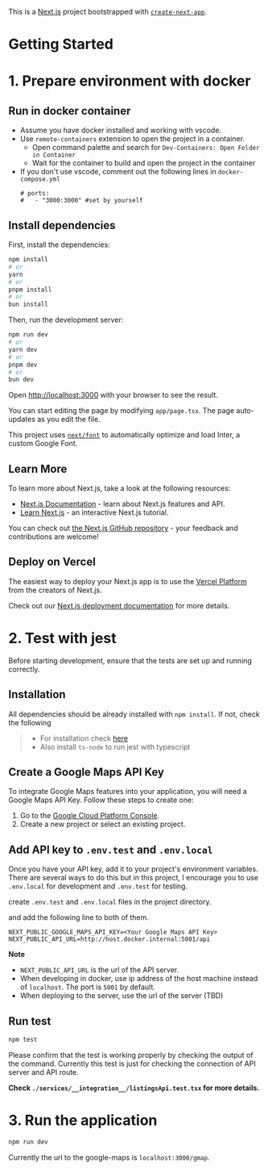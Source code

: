 This is a [Next.js](https://nextjs.org/) project bootstrapped with [`create-next-app`](https://github.com/vercel/next.js/tree/canary/packages/create-next-app).

# Getting Started

# 1. Prepare environment with docker

## Run in docker container

- Assume you have docker installed and working with vscode.
- Use `remote-containers` extension to open the project in a container.
    - Open command palette and search for `Dev-Containers: Open Folder in Container`
    - Wait for the container to build and open the project in the container
- If you don't use vscode, comment out the following lines in `docker-compose.yml`
    ```
    # ports:
    #   - "3000:3000" #set by yourself
    ```



## Install dependencies

First, install the dependencies:

```bash
npm install
# or
yarn
# or
pnpm install
# or
bun install
```

Then, run the development server:

```bash
npm run dev
# or
yarn dev
# or
pnpm dev
# or
bun dev
```

Open [http://localhost:3000](http://localhost:3000) with your browser to see the result.

You can start editing the page by modifying `app/page.tsx`. The page auto-updates as you edit the file.

This project uses [`next/font`](https://nextjs.org/docs/basic-features/font-optimization) to automatically optimize and load Inter, a custom Google Font.

## Learn More

To learn more about Next.js, take a look at the following resources:

- [Next.js Documentation](https://nextjs.org/docs) - learn about Next.js features and API.
- [Learn Next.js](https://nextjs.org/learn) - an interactive Next.js tutorial.

You can check out [the Next.js GitHub repository](https://github.com/vercel/next.js/) - your feedback and contributions are welcome!

## Deploy on Vercel

The easiest way to deploy your Next.js app is to use the [Vercel Platform](https://vercel.com/new?utm_medium=default-template&filter=next.js&utm_source=create-next-app&utm_campaign=create-next-app-readme) from the creators of Next.js.

Check out our [Next.js deployment documentation](https://nextjs.org/docs/deployment) for more details.



# 2. Test with jest
Before starting development, ensure that the tests are set up and running correctly.

## Installation
All dependencies should be already installed with `npm install`.
If not, check the following 
> - For installation check [here](https://nextjs.org/docs/app/building-your-application/testing/jest)
> - Also install `ts-node` to run jest with typescript

## Create a Google Maps API Key

To integrate Google Maps features into your application, you will need a Google Maps API Key. Follow these steps to create one:

1. Go to the [Google Cloud Platform Console](https://console.cloud.google.com/).
2. Create a new project or select an existing project.

## Add API key to `.env.test` and `.env.local`
Once you have your API key, add it to your project's environment variables. 
There are several ways to do this but in this project, I encourage you to use `.env.local` for development and `.env.test` for testing.

create `.env.test` and `.env.local` files in the project directory.

and add the following line to both of them.
```
NEXT_PUBLIC_GOOGLE_MAPS_API_KEY=<Your Google Maps API Key>
NEXT_PUBLIC_API_URL=http://host.docker.internal:5001/api
```
**Note**
- `NEXT_PUBLIC_API_URL` is the url of the API server. 
- When developing in docker, use ip address of the host machine instead of `localhost`. The port is `5001` by default.
- When deploying to the server, use the url of the server (TBD)


## Run test
```bash
npm test
```
Please confirm that the test is working properly by checking the output of the command.
Currently this test is just for checking the connection of API server and API route.

**Check `./services/__integration__/listingsApi.test.tsx` for more details.**



# 3. Run the application
```bash
npm run dev
```
Currently the url to the google-maps is `localhost:3000/gmap`.

